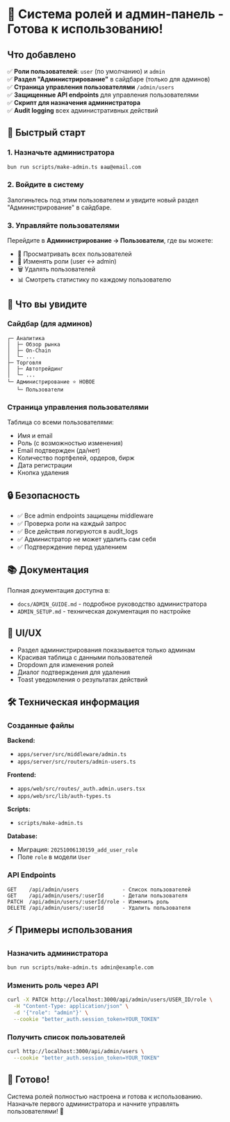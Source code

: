 # 🎯 Система ролей и админ-панель - Готова к использованию!

## Что добавлено

✅ **Роли пользователей**: `user` (по умолчанию) и `admin`  
✅ **Раздел "Администрирование"** в сайдбаре (только для админов)  
✅ **Страница управления пользователями** `/admin/users`  
✅ **Защищенные API endpoints** для управления пользователями  
✅ **Скрипт для назначения администратора**  
✅ **Audit logging** всех административных действий

## 🚀 Быстрый старт

### 1. Назначьте администратора

```bash
bun run scripts/make-admin.ts ваш@email.com
```

### 2. Войдите в систему

Залогиньтесь под этим пользователем и увидите новый раздел "Администрирование" в сайдбаре.

### 3. Управляйте пользователями

Перейдите в **Администрирование → Пользователи**, где вы можете:

- 👥 Просматривать всех пользователей
- 🔄 Изменять роли (user ↔ admin)
- 🗑️ Удалять пользователей
- 📊 Смотреть статистику по каждому пользователю

## 📸 Что вы увидите

### Сайдбар (для админов)

```
┌─ Аналитика
│  ├─ Обзор рынка
│  ├─ On-Chain
│  └─ ...
├─ Торговля
│  ├─ Автотрейдинг
│  └─ ...
└─ Администрирование ⭐ НОВОЕ
   └─ Пользователи
```

### Страница управления пользователями

Таблица со всеми пользователями:

- Имя и email
- Роль (с возможностью изменения)
- Email подтвержден (да/нет)
- Количество портфелей, ордеров, бирж
- Дата регистрации
- Кнопка удаления

## 🔒 Безопасность

- ✅ Все admin endpoints защищены middleware
- ✅ Проверка роли на каждый запрос
- ✅ Все действия логируются в audit_logs
- ✅ Администратор не может удалить сам себя
- ✅ Подтверждение перед удалением

## 📚 Документация

Полная документация доступна в:

- `docs/ADMIN_GUIDE.md` - подробное руководство администратора
- `ADMIN_SETUP.md` - техническая документация по настройке

## 🎨 UI/UX

- Раздел администрирования показывается только админам
- Красивая таблица с данными пользователей
- Dropdown для изменения ролей
- Диалог подтверждения для удаления
- Toast уведомления о результатах действий

## 🛠️ Техническая информация

### Созданные файлы

**Backend:**

- `apps/server/src/middleware/admin.ts`
- `apps/server/src/routers/admin-users.ts`

**Frontend:**

- `apps/web/src/routes/_auth.admin.users.tsx`
- `apps/web/src/lib/auth-types.ts`

**Scripts:**

- `scripts/make-admin.ts`

**Database:**

- Миграция: `20251006130159_add_user_role`
- Поле `role` в модели `User`

### API Endpoints

```
GET    /api/admin/users              - Список пользователей
GET    /api/admin/users/:userId      - Детали пользователя
PATCH  /api/admin/users/:userId/role - Изменить роль
DELETE /api/admin/users/:userId      - Удалить пользователя
```

## ⚡ Примеры использования

### Назначить администратора

```bash
bun run scripts/make-admin.ts admin@example.com
```

### Изменить роль через API

```bash
curl -X PATCH http://localhost:3000/api/admin/users/USER_ID/role \
  -H "Content-Type: application/json" \
  -d '{"role": "admin"}' \
  --cookie "better_auth.session_token=YOUR_TOKEN"
```

### Получить список пользователей

```bash
curl http://localhost:3000/api/admin/users \
  --cookie "better_auth.session_token=YOUR_TOKEN"
```

## 🎯 Готово!

Система ролей полностью настроена и готова к использованию. Назначьте первого администратора и начните управлять пользователями! 🚀

